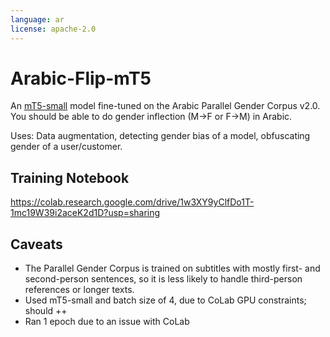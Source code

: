 ```yaml
---
language: ar
license: apache-2.0
---
```


# Arabic-Flip-mT5

An [mT5-small](https://huggingface.co/google/mt5-small) model fine-tuned on the
Arabic Parallel Gender Corpus v2.0.  You should be able to do gender inflection
(M->F or F->M) in Arabic.

Uses: Data augmentation, detecting gender bias of a model, obfuscating gender of a user/customer.

## Training Notebook

https://colab.research.google.com/drive/1w3XY9yClfDo1T-1mc19W39i2aceK2d1D?usp=sharing

## Caveats
- The Parallel Gender Corpus is trained on subtitles with mostly first- and second-person sentences, so it is less likely to handle third-person references or longer texts.
- Used mT5-small and batch size of 4, due to CoLab GPU constraints; should ++
- Ran 1 epoch due to an issue with CoLab
